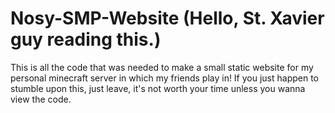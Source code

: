 # Nosy-SMP-Website (Hello, St. Xavier guy reading this.)
This is all the code that was needed to make a small static website for my personal minecraft server in which my friends play in!
If you just happen to stumble upon this, just leave, it's not worth your time unless you wanna view the code. 
